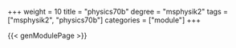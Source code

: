 +++
weight = 10
title = "physics70b"
degree = "msphysik2"
tags = ["msphysik2", "physics70b"]
categories = ["module"]
+++

{{< genModulePage >}}
